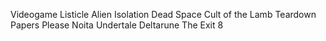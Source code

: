 Videogame Listicle
Alien Isolation
Dead Space
Cult of the Lamb
Teardown
Papers Please
Noita
Undertale
Deltarune
The Exit 8
